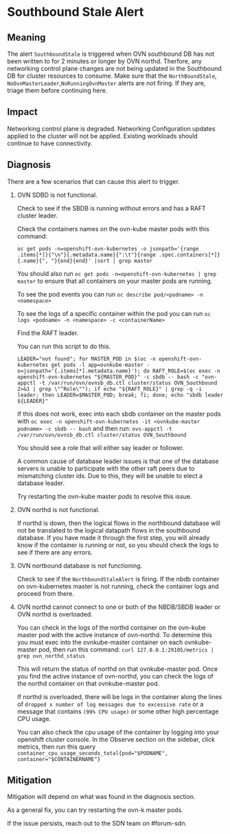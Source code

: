 # Southbound Stale Alert

## Meaning

The alert `SouthboundStale` is triggered when OVN southbound DB has not been
written to for 2 minutes or longer by OVN northd.
Therfore, any networking control plane changes are not being updated
in the Southbound DB for cluster resources to consume.
Make sure that the `NorthBoundStale`, `NoOvnMasterLeader`,`NoRunningOvnMaster`
alerts are not firing.
If they are, triage them before continuing here.

## Impact

Networking control plane is degraded.
Networking Configuration updates applied to the cluster will not be applied.
Existing workloads should continue to have connectivity.

## Diagnosis

There are a few scenarios that can cause this alert to trigger.

1. OVN SDBD is not functional.

   Check to see if the SBDB is running without errors
and has a RAFT cluster leader.

   Check the containers names on the ovn-kube master pods with this command:

   ```shell
   oc get pods -n=openshift-ovn-kubernetes -o jsonpath='{range .items[*]}{"\n"}{.metadata.name}{":\t"}{range .spec.containers[*]}{.name}{", "}{end}{end}' |sort | grep master
   ```

   You should also run `oc get pods -n=openshift-ovn-kubernetes | grep master`
   to ensure that all containers on your master pods are running.

   To see the pod events you can run
`oc describe pod/<podname> -n <namespace>`

   To see the logs of a specific container within the pod you can run
   `oc logs <podname> -n <namespace> -c <containerName>`

   Find the RAFT leader.

   You can run this script to do this.
   ```shell
   LEADER="not found"; for MASTER_POD in $(oc -n openshift-ovn-kubernetes get pods -l app=ovnkube-master -o=jsonpath='{.items[*].metadata.name}'); do RAFT_ROLE=$(oc exec -n openshift-ovn-kubernetes "${MASTER_POD}" -c sbdb -- bash -c "ovn-appctl -t /var/run/ovn/ovnsb_db.ctl cluster/status OVN_Southbound 2>&1 | grep \"^Role\""); if echo "${RAFT_ROLE}" | grep -q -i leader; then LEADER=$MASTER_POD; break; fi; done; echo "sbdb leader ${LEADER}"
   ```

   If this does not work, exec into each sbdb container on the master pods with
   `oc exec -n openshift-ovn-kubernetes -it <ovnkube-master podname> -c sbdb -- bash`
   and then run:
   `ovs-appctl -t /var/run/ovn/ovnsb_db.ctl cluster/status OVN_Southbound`

   You should see a role that will either say leader or follower.

   A common cause of database leader issues is that one of the database
   servers is unable to participate with the other raft peers due to
   mismatching cluster ids. Due to this, they will be unable to elect
   a database leader.

   Try restarting the ovn-kube master pods to resolve this issue.

2. OVN northd is not functional.

   If northd is down, then the logical flows in the northbound database will not
   be translated to the logical datapath flows in the southbound database.
   If you have made it through the first step, you will already know if the
   container is running or not, so you should check the logs to see if there
   are any errors.

3. OVN nortbound database is not functioning.

   Check to see if the `NorthboundStaleAlert` is firing. If the nbdb container
   on ovn-kubernetes master is not running, check the container logs and
   proceed from there.

4. OVN northd cannot connect to one or both of the NBDB/SBDB leader or OVN
   northd is overloaded.

   You can check in the logs of the northd container on the ovn-kube master
   pod with the active instance of ovn-northd. To determine this you must
   exec into the ovnkube-master container on each ovnkube-master pod,
   then run this command:
   `curl 127.0.0.1:29105/metrics | grep ovn_northd_status`

   This will return the status of northd on that ovnkube-master pod. Once you
   find the active instance of ovn-northd, you can check the logs of the
   northd container on that ovnkube-master pod.

   If northd is overloaded, there will be logs in the container along the
   lines of `dropped x number of log messages due to excessive rate` or a
   message that contains `(99% CPU usage)` or some other high percentage
   CPU usage.

   You can also check the cpu usage of the container by logging into your
   openshift cluster console. In the Observe section on the sidebar, click
   metrics, then run this query
   `container_cpu_usage_seconds_total{pod="$PODNAME",
   container="$CONTAINERNAME"}`

## Mitigation

Mitigation will depend on what was found in the diagnosis section.

As a general fix, you can try restarting the ovn-k master pods.

If the issue persists, reach out to the SDN team on #forum-sdn.
